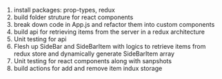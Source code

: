 1. install packages: prop-types, redux
2. build folder struture for react components
3. break down code in App.js and refactor them into custom components
4. build api for retrieving items from the server in a redux architecture
5. Unit testing for api
6. Flesh up SideBar and SideBarItem with logics to retrieve items from redux store and dynamically generate SideBarItem array
7. Unit testing for react components along with sanpshots
8. build actions for add and remove item indux storage
